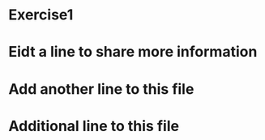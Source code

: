 # Exercise1

# Eidt a line to share more information

# Add another line to this file

# Additional line to this file
